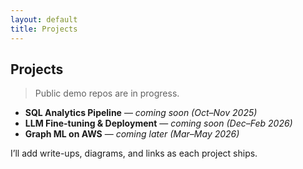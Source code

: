 ```yaml
---
layout: default
title: Projects
---
```


## Projects

> Public demo repos are in progress. 

- **SQL Analytics Pipeline** — *coming soon (Oct–Nov 2025)*  
- **LLM Fine-tuning & Deployment** — *coming soon (Dec–Feb 2026)*  
- **Graph ML on AWS** — *coming later (Mar–May 2026)*

I’ll add write-ups, diagrams, and links as each project ships.
